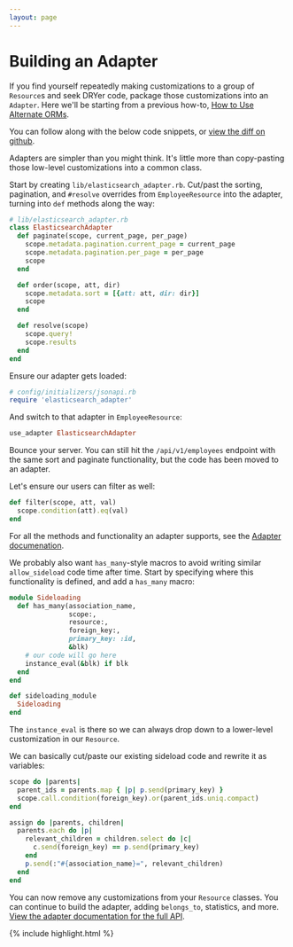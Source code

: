```yaml
---
layout: page
---
```


Building an Adapter
==========

If you find yourself repeatedly making customizations to a group of
`Resource`s and seek DRYer code, package those customizations into an
`Adapter`. Here we'll be starting from a previous how-to, [How to Use
Alternate ORMs](how-to-use-without-activerecord).

You can follow along with the below code snippets, or [view the diff on
github](https://github.com/jsonapi-suite/employee_directory/compare/step_23_disassociation...elasticsearch_adapter).

Adapters are simpler than you might think. It's little more than
copy-pasting those low-level customizations into a common class.

Start by creating `lib/elasticsearch_adapter.rb`. Cut/past the sorting,
pagination, and `#resolve` overrides from `EmployeeResource` into the adapter,
turning into `def` methods along the way:

```ruby
# lib/elasticsearch_adapter.rb
class ElasticsearchAdapter
  def paginate(scope, current_page, per_page)
    scope.metadata.pagination.current_page = current_page
    scope.metadata.pagination.per_page = per_page
    scope
  end

  def order(scope, att, dir)
    scope.metadata.sort = [{att: att, dir: dir}]
    scope
  end

  def resolve(scope)
    scope.query!
    scope.results
  end
end
```

Ensure our adapter gets loaded:

```ruby
# config/initializers/jsonapi.rb
require 'elasticsearch_adapter'
```

And switch to that adapter in `EmployeeResource`:

```ruby
use_adapter ElasticsearchAdapter
```

Bounce your server. You can still hit the `/api/v1/employees` endpoint
with the same sort and paginate functionality, but the code has been
moved to an adapter.

Let's ensure our users can filter as well:

```ruby
def filter(scope, att, val)
  scope.condition(att).eq(val)
end
```

For all the methods and functionality an adapter supports, see the
[Adapter documenation](https://jsonapi-suite.github.io/jsonapi_compliable/JsonapiCompliable/Adapters/Abstract.html).

We probably also want `has_many`-style macros to avoid writing similar
`allow_sideload` code time after time. Start by specifying where this
functionality is defined, and add a `has_many` macro:

```ruby
module Sideloading
  def has_many(association_name,
               scope:,
               resource:,
               foreign_key:,
               primary_key: :id,
               &blk)
    # our code will go here
    instance_eval(&blk) if blk
  end
end

def sideloading_module
  Sideloading
end
```

The `instance_eval` is there so we can always drop down to a lower-level
customization in our `Resource`.

We can basically cut/paste our existing sideload code and rewrite it as
variables:

```ruby
scope do |parents|
  parent_ids = parents.map { |p| p.send(primary_key) }
  scope.call.condition(foreign_key).or(parent_ids.uniq.compact)
end

assign do |parents, children|
  parents.each do |p|
    relevant_children = children.select do |c|
      c.send(foreign_key) == p.send(primary_key)
    end
    p.send(:"#{association_name}=", relevant_children)
  end
end
```

You can now remove any customizations from your `Resource` classes. You
can continue to build the adapter, adding `belongs_to`, statistics, and
more. [View the adapter documentation for the full API](https://jsonapi-suite.github.io/jsonapi_compliable/JsonapiCompliable/Adapters/Abstract.html).

{% include highlight.html %}
